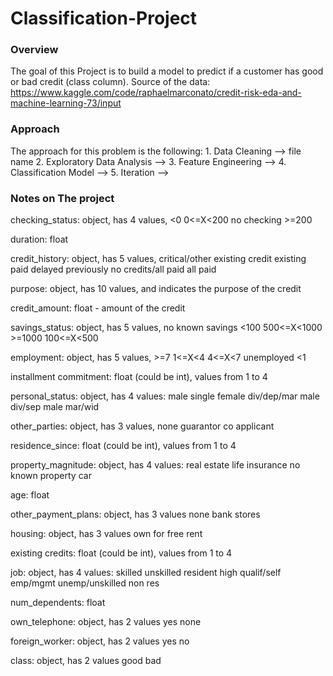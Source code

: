 # Classification-Project

### Overview

The goal of this Project is to build a model to predict if a customer has good or bad credit (class column).
Source of the data: https://www.kaggle.com/code/raphaelmarconato/credit-risk-eda-and-machine-learning-73/input

### Approach

The approach for this problem is the following:
    1. Data Cleaning --> file name
    2. Exploratory Data Analysis --> 
    3. Feature Engineering -->
    4. Classification Model -->
    5. Iteration -->

### Notes on The project
checking_status: object, has 4 values, 
    <0
    0<=X<200
    no checking
    >=200

duration: float 

credit_history: object, has 5 values,
    critical/other existing credit
    existing paid
    delayed previously
    no credits/all paid
    all paid

purpose: object, has 10 values, and indicates the purpose of the credit

credit_amount: float - amount of the credit

savings_status: object, has 5 values,
    no known savings
    <100
    500<=X<1000
    >=1000
    100<=X<500

employment: object, has 5 values,
    >=7
    1<=X<4
    4<=X<7
    unemployed
    <1

installment commitment: float (could be int), values from 1 to 4

personal_status: object, has 4 values:
    male single
    female div/dep/mar
    male div/sep
    male mar/wid

other_parties: object, has 3 values, 
    none
    guarantor
    co applicant

residence_since: float (could be int), values from 1 to 4

property_magnitude: object, has 4 values:
    real estate
    life insurance
    no known property
    car

age: float

other_payment_plans: object, has 3 values
    none
    bank
    stores

housing: object, has 3 values
    own
    for free
    rent

existing credits: float (could be int), values from 1 to 4

job: object, has 4 values:
    skilled
    unskilled resident
    high qualif/self emp/mgmt
    unemp/unskilled non res

num_dependents: float

own_telephone: object, has 2 values
    yes
    none

foreign_worker: object, has 2 values
    yes
    no

class: object, has 2 values
    good
    bad







